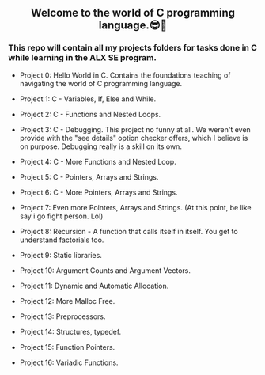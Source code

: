 ## <div align="center">Welcome to the world of C programming language.😎🤗</div>

### <div align="left">This repo will contain all my projects folders for tasks done in C while learning in the ALX SE program.</div>

- Project 0: Hello World in C. Contains the foundations teaching of navigating the world of C programming language.

- Project 1: C - Variables, If, Else and While. 

- Project 2: C - Functions and Nested Loops.

- Project 3: C - Debugging. This project no funny at all. We weren't even provide with the "see details" option checker offers, which I believe is on purpose. Debugging really is a skill on its own.

- Project 4: C - More Functions and Nested Loop.

- Project 5: C - Pointers, Arrays and Strings.

- Project 6: C - More Pointers, Arrays and Strings.

- Project 7: Even more Pointers, Arrays and Strings. (At this point, be like say i go fight person. Lol)

- Project 8: Recursion - A function that calls itself in itself. You get to understand factorials too.

- Project 9: Static libraries.

- Project 10: Argument Counts and Argument Vectors. 

- Project 11: Dynamic and Automatic Allocation. 

- Project 12: More Malloc Free.

- Project 13: Preprocessors.

- Project 14: Structures, typedef.

- Project 15: Function Pointers.

- Project 16: Variadic Functions.
